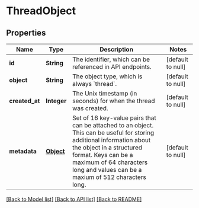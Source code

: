 # ThreadObject
## Properties

| Name | Type | Description | Notes |
|------------ | ------------- | ------------- | -------------|
| **id** | **String** | The identifier, which can be referenced in API endpoints. | [default to null] |
| **object** | **String** | The object type, which is always &#x60;thread&#x60;. | [default to null] |
| **created\_at** | **Integer** | The Unix timestamp (in seconds) for when the thread was created. | [default to null] |
| **metadata** | [**Object**](.md) | Set of 16 key-value pairs that can be attached to an object. This can be useful for storing additional information about the object in a structured format. Keys can be a maximum of 64 characters long and values can be a maxium of 512 characters long.  | [default to null] |

[[Back to Model list]](../README.md#documentation-for-models) [[Back to API list]](../README.md#documentation-for-api-endpoints) [[Back to README]](../README.md)

